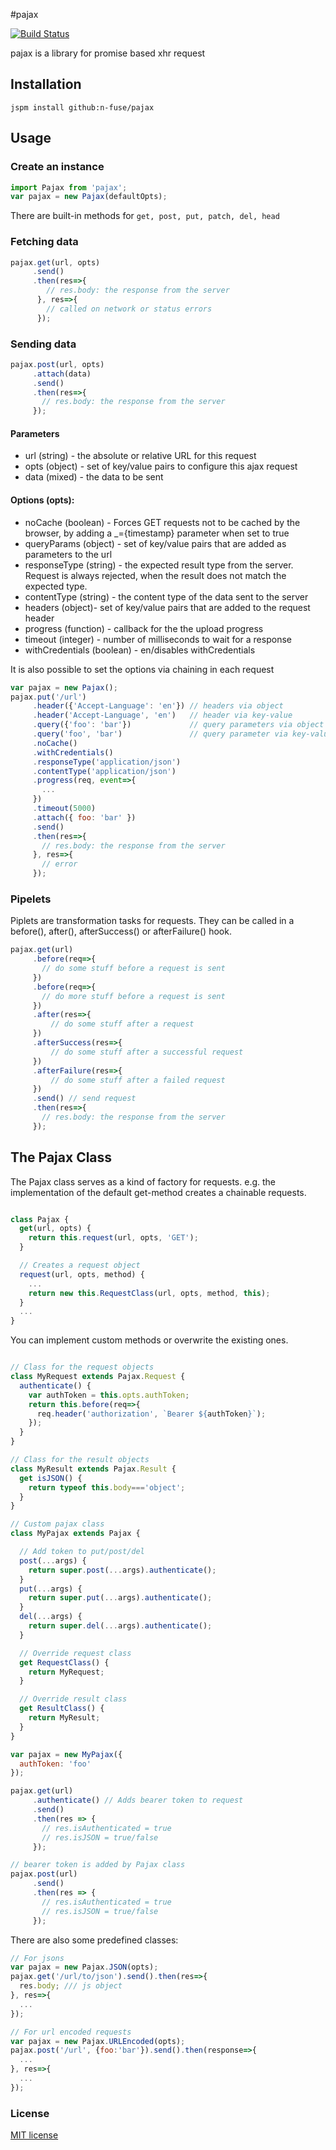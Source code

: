 

#pajax

[![Build Status](http://img.shields.io/travis/n-fuse/pajax.svg?style=flat)](https://travis-ci.org/n-fuse/pajax)

pajax is a library for promise based xhr request

## Installation
```
jspm install github:n-fuse/pajax
```

## Usage

### Create an instance

```javascript
import Pajax from 'pajax';
var pajax = new Pajax(defaultOpts);
```

There are built-in methods for `get, post, put, patch, del, head`

### Fetching data

```javascript
pajax.get(url, opts)
     .send()
     .then(res=>{
        // res.body: the response from the server
      }, res=>{
        // called on network or status errors
      });
```

### Sending data

```javascript
pajax.post(url, opts)
     .attach(data)
     .send()
     .then(res=>{
       // res.body: the response from the server
     });
```

#### Parameters

- url (string) - the absolute or relative URL for this request
- opts (object) - set of key/value pairs to configure this ajax request
- data (mixed) - the data to be sent

#### Options (opts):

- noCache (boolean) - Forces GET requests not to be cached by the browser, by adding a _={timestamp} parameter when set to true
- queryParams (object) - set of key/value pairs that are added as parameters to the url
- responseType (string) - the expected result type from the server. Request is always rejected, when the result does not match the expected type.
- contentType (string) - the content type of the data sent to the server
- headers (object)- set of key/value pairs that are added to the request header
- progress (function) - callback for the the upload progress
- timeout (integer) - number of milliseconds to wait for a response
- withCredentials (boolean) - en/disables withCredentials


It is also possible to set the options via chaining in each request

```javascript
var pajax = new Pajax();
pajax.put('/url')
     .header({'Accept-Language': 'en'}) // headers via object
     .header('Accept-Language', 'en')   // header via key-value
     .query({'foo': 'bar'})             // query parameters via object
     .query('foo', 'bar')               // query parameter via key-value
     .noCache()
     .withCredentials()
     .responseType('application/json')
     .contentType('application/json')
     .progress(req, event=>{
       ...
     })
     .timeout(5000)
     .attach({ foo: 'bar' })
     .send()
     .then(res=>{
       // res.body: the response from the server
     }, res=>{
       // error
     });
 ```

### Pipelets

Piplets are transformation tasks for requests.
They can be called in a before(), after(), afterSuccess() or afterFailure() hook.

```javascript
pajax.get(url)
     .before(req=>{
       // do some stuff before a request is sent
     })
     .before(req=>{
       // do more stuff before a request is sent
     })
     .after(res=>{
         // do some stuff after a request
     })
     .afterSuccess(res=>{
         // do some stuff after a successful request
     })
     .afterFailure(res=>{
         // do some stuff after a failed request
     })
     .send() // send request
     .then(res=>{
       // res.body: the response from the server
     });
```

## The Pajax Class

The Pajax class serves as a kind of factory for requests.
e.g. the implementation of the default get-method creates a chainable requests.

``` javascript

class Pajax {
  get(url, opts) {
    return this.request(url, opts, 'GET');
  }

  // Creates a request object
  request(url, opts, method) {
    ...
    return new this.RequestClass(url, opts, method, this);
  }
  ...
}

```

You can implement custom methods or overwrite the existing ones.

```javascript

// Class for the request objects
class MyRequest extends Pajax.Request {
  authenticate() {
    var authToken = this.opts.authToken;
    return this.before(req=>{
      req.header('authorization', `Bearer ${authToken}`);
    });
  }
}

// Class for the result objects
class MyResult extends Pajax.Result {
  get isJSON() {
    return typeof this.body==='object';
  }
}

// Custom pajax class
class MyPajax extends Pajax {

  // Add token to put/post/del
  post(...args) {
    return super.post(...args).authenticate();
  }
  put(...args) {
    return super.put(...args).authenticate();
  }
  del(...args) {
    return super.del(...args).authenticate();
  }

  // Override request class
  get RequestClass() {
    return MyRequest;
  }

  // Override result class
  get ResultClass() {
    return MyResult;
  }
}

var pajax = new MyPajax({
  authToken: 'foo'
});

pajax.get(url)
     .authenticate() // Adds bearer token to request
     .send()
     .then(res => {
       // res.isAuthenticated = true
       // res.isJSON = true/false
     });

// bearer token is added by Pajax class
pajax.post(url)
     .send()
     .then(res => {
       // res.isAuthenticated = true
       // res.isJSON = true/false
     });     
```
There are also some predefined classes:

```javascript
// For jsons
var pajax = new Pajax.JSON(opts);
pajax.get('/url/to/json').send().then(res=>{
  res.body; /// js object
}, res=>{
  ...
});
```

```javascript
// For url encoded requests
var pajax = new Pajax.URLEncoded(opts);
pajax.post('/url', {foo:'bar'}).send().then(response=>{
  ...
}, res=>{
  ...
});
```

### License

[MIT license](LICENSE.txt)
